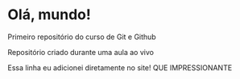 # Olá, mundo!
 Primeiro repositório do curso de Git e Github

Repositório criado durante uma aula ao vivo

Essa linha eu adicionei diretamente no site! QUE  IMPRESSIONANTE
